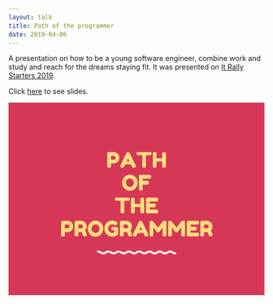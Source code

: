 ```yaml
---
layout: talk
title: Path of the programmer
date: 2019-04-06
---
```


A presentation on how to be a young software engineer, combine work and study and reach for the dreams staying fit.
It was presented on [It Rally Starters 2019](https://www.facebook.com/events/348337189098851/permalink/367758643823372/).

Click [here](https://speakerdeck.com/gentleterror/path-of-the-programmer) to see slides.

[![Path of the programmer](/assets/images/path_of_the_programmer.png)](https://speakerdeck.com/gentleterror/path-of-the-programmer)


